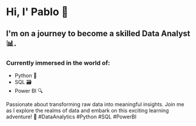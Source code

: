 # Hi, I' Pablo 👋
## I'm on a journey to become a skilled Data Analyst 📊.

### Currently immersed in the world of:
 - Python 🐍
 - SQL 🗃️
 - Power BI 🔍 

Passionate about transforming raw data into meaningful insights. Join me as I explore the realms of data and embark on this exciting learning adventure! 🚀
#DataAnalytics #Python #SQL #PowerBI

